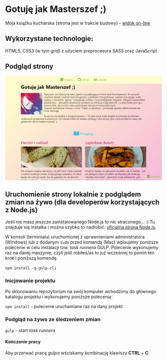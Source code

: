 # Gotuję jak Masterszef ;)

Moja książku kucharska (strona jest w trakcie budowy) - [widok on-line](https://kasiaizak.github.io/masterszef/)

## Wykorzystane technologie:

HTML5, CSS3 (w tym grid) z użyciem preprocesora SASS oraz JavaScript.

## Podgląd strony
![Screenshot](https://raw.githubusercontent.com/kasiaizak/masterszef/master/github/screenshot.png)

## Uruchomienie strony lokalnie z podglądem zmian na żywo (dla developerów korzystających z Node.js)

Jeśli nie masz jeszcze zainstalowanego Node.js to nic straconego... :) Tu znajduje się instalka i można szybko to nadrobić: [oficjalna strona Node.js](https://nodejs.org/en/).

W konsoli (terminialu) uruchomionej z uprawnieniami administratora (Windows) lub z dodanym `sudo` przed komendą (Mac) wpisujemy poniższe polecenie w celu instalacji tzw. *task runnera* GULP. Polecenie wykonujemy raz na danej maszynie, czyli jeśli robiłeś/aś to już wcześniej to pomiń ten krok i poniższą komendę.

`npm install -g gulp-cli`

### Inicjowanie projektu

Po sklonowaniu repozytorium na swój komputer wchodzimy do głównego katalogu projektu i wykonujemy poniższe polecenia:

`npm install` - polecenie uruchamiane raz na dany projekt

### Podgląd na żywo ze śledzeniem zmian

`gulp` - start *task runnera*

#### Kończenie pracy

Aby przerwać pracę *gulpa* wściskamy kombinację klawiszy **CTRL** + **C**.
